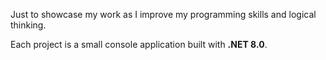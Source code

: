 Just to showcase my work as I improve my programming skills and logical thinking.

Each project is a small console application built with **.NET 8.0**.

